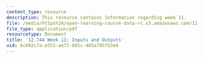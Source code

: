 ```yaml
---
content_type: resource
description: This resource contains information regarding week 11.
file: /media/https%3A/open-learning-course-data-rc.s3.amazonaws.com/12-744-marine-isotope-chemistry-fall-2012/6c692c7ae552ae77601c485a795f53e9_MIT12_744F12_Week11.pdf
file_type: application/pdf
resourcetype: Document
title: '12.744 Week 11: Inputs and Outputs'
uid: 6c692c7a-e552-ae77-601c-485a795f53e9
---
```

